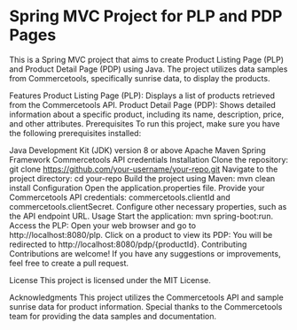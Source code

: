 # Spring MVC Project for PLP and PDP Pages
This is a Spring MVC project that aims to create Product Listing Page (PLP) and Product Detail Page (PDP) using Java. The project utilizes data samples from Commercetools, specifically sunrise data, to display the products.

Features
Product Listing Page (PLP): Displays a list of products retrieved from the Commercetools API.
Product Detail Page (PDP): Shows detailed information about a specific product, including its name, description, price, and other attributes.
Prerequisites
To run this project, make sure you have the following prerequisites installed:

Java Development Kit (JDK) version 8 or above
Apache Maven
Spring Framework
Commercetools API credentials
Installation
Clone the repository: git clone https://github.com/your-username/your-repo.git
Navigate to the project directory: cd your-repo
Build the project using Maven: mvn clean install
Configuration
Open the application.properties file.
Provide your Commercetools API credentials: commercetools.clientId and commercetools.clientSecret.
Configure other necessary properties, such as the API endpoint URL.
Usage
Start the application: mvn spring-boot:run.
Access the PLP: Open your web browser and go to http://localhost:8080/plp.
Click on a product to view its PDP: You will be redirected to http://localhost:8080/pdp/{productId}.
Contributing
Contributions are welcome! If you have any suggestions or improvements, feel free to create a pull request.

License
This project is licensed under the MIT License.

Acknowledgments
This project utilizes the Commercetools API and sample sunrise data for product information. Special thanks to the Commercetools team for providing the data samples and documentation.
